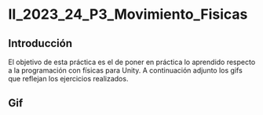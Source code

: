 # II_2023_24_P3_Movimiento_Fisicas
## Introducción
El objetivo de esta práctica es el de poner en práctica lo aprendido respecto a la programación con físicas para Unity. A continuación adjunto los gifs que reflejan los ejercicios realizados.

## Gif
